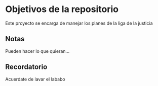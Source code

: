 # Objetivos de la repositorio

Este proyecto se encarga de manejar los planes de la liga de la justicia


## Notas
Pueden hacer lo que quieran...

## Recordatorio
Acuerdate de lavar el lababo
